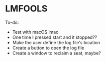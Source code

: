 # LMFOOLS
To-do:
- Test with macOS lmao
- One time I pressed start and it stopped??
- Make the user define the log file's location
- Create a button to open the log file
- Create a window to reclaim a seat, maybe?
